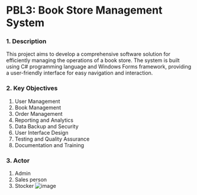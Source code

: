 # PBL3: Book Store Management System

### 1. Description ###
This project aims to develop a comprehensive software solution for efficiently managing the operations of a book store. The system is built using C# programming language and Windows Forms framework, providing a user-friendly interface for easy navigation and interaction.

### 2. Key Objectives
1. User Management
2. Book Management
3. Order Management
4. Reporting and Analytics
5. Data Backup and Security
6. User Interface Design
7. Testing and Quality Assurance
8. Documentation and Training
### 3. Actor
1. Admin
2. Sales person
3. Stocker
![image](https://github.com/trunghoang2002/pbl3/assets/75106240/b8d91d48-160c-41e2-8972-7c9ad7827601)

